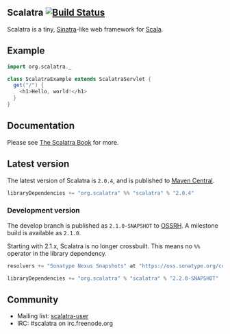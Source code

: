 ## Scalatra [![Build Status](https://jenkins.backchat.io/job/scalatra/badge/icon)](https://jenkins.backchat.io/job/scalatra/)

Scalatra is a tiny, [Sinatra](http://www.sinatrarb.com/)-like web framework for
[Scala](http://www.scala-lang.org/).

## Example

```scala
import org.scalatra._

class ScalatraExample extends ScalatraServlet {
  get("/") {
    <h1>Hello, world!</h1>
  }
}
```

## Documentation

Please see [The Scalatra Book](http://www.scalatra.org/stable/book/) for more.


## Latest version

The latest version of Scalatra is `2.0.4`, and is published to [Maven Central](http://repo1.maven.org/maven2/org/scalatra).

```scala
libraryDependencies += "org.scalatra" %% "scalatra" % "2.0.4"
```

### Development version

The develop branch is published as `2.1.0-SNAPSHOT` to [OSSRH](http://oss.sonatype.org/content/repositories/snapshots/org/scalatra).  A milestone build is available as `2.1.0`.

Starting with 2.1.x, Scalatra is no longer crossbuilt.  This means no `%%` operator in the library dependency.

```scala
resolvers += "Sonatype Nexus Snapshots" at "https://oss.sonatype.org/content/repositories/snapshots"

libraryDependencies += "org.scalatra" % "scalatra" % "2.2.0-SNAPSHOT"
```

## Community

* Mailing list: [scalatra-user](http://groups.google.com/group/scalatra-user)
* IRC: #scalatra on irc.freenode.org
